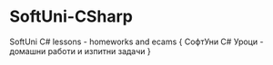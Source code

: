 # SoftUni-CSharp
 SoftUni C# lessons - homeworks and ecams { СофтУни C# Уроци - домашни работи и изпитни задачи }
